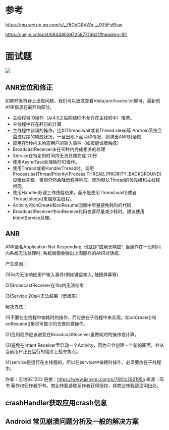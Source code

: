 # 参考

https://mp.weixin.qq.com/s/_Z6GdGRVWq-_JXf5Fs6fsw



https://juejin.cn/post/6844903972587716621#heading-101



# 面试题
![](http://wupan.dns.army:5000/wupan/Typora-Picgo-Gitee/raw/branch/master/img/202303120942093.png)





## ANR定位和修正

如果开发机器上出现问题，我们可以通过查看/data/anr/traces.txt即可，最新的ANR信息在最开始部分。

- 主线程被IO操作（从4.0之后网络IO不允许在主线程中）阻塞。
- 主线程中存在耗时的计算
- 主线程中错误的操作，比如Thread.wait或者Thread.sleep等 Android系统会监控程序的响应状况，一旦出现下面两种情况，则弹出ANR对话框
- 应用在5秒内未响应用户的输入事件（如按键或者触摸）
- BroadcastReceiver未在10秒内完成相关的处理
- Service在特定的时间内无法处理完成 20秒
- 使用AsyncTask处理耗时IO操作。
- 使用Thread或者HandlerThread时，调用Process.setThreadPriority(Process.THREAD_PRIORITY_BACKGROUND)设置优先级，否则仍然会降低程序响应，因为默认Thread的优先级和主线程相同。
- 使用Handler处理工作线程结果，而不是使用Thread.wait()或者Thread.sleep()来阻塞主线程。
- Activity的onCreate和onResume回调中尽量避免耗时的代码
- BroadcastReceiver中onReceive代码也要尽量减少耗时，建议使用IntentService处理。



## ANR

ANR全名Application Not Responding, 也就是"应用无响应". 当操作在一段时间内系统无法处理时, 系统层面会弹出上图那样的ANR对话框.

产生原因：

(1)5s内无法响应用户输入事件(例如键盘输入, 触摸屏幕等).

(2)BroadcastReceiver在10s内无法结束

(3)Service 20s内无法结束（低概率）



解决方式：

(1)不要在主线程中做耗时的操作，而应放在子线程中来实现。如onCreate()和onResume()里尽可能少的去做创建操作。

(2)应用程序应该避免在BroadcastReceiver里做耗时的操作或计算。

(3)避免在Intent Receiver里启动一个Activity，因为它会创建一个新的画面，并从当前用户正在运行的程序上抢夺焦点。

(4)service是运行在主线程的，所以在service中做耗时操作，必须要放在子线程中。



作者：王培921223
链接：https://www.jianshu.com/p/7661c292195a
来源：简书
著作权归作者所有。商业转载请联系作者获得授权，非商业转载请注明出处。





## crashHandler获取应用crash信息



## Android 常见崩溃问题分析及一般的解决方案